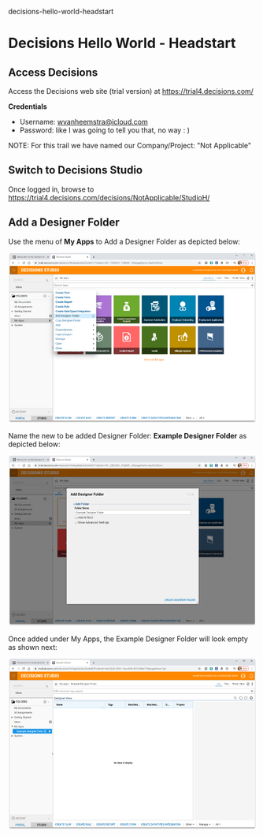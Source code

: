 decisions-hello-world-headstart
# Decisions Hello World - Headstart

## Access Decisions

Access the Decisions web site (trial version) at https://trial4.decisions.com/

**Credentials**

- Username: wvanheemstra@icloud.com
- Password: like I was going to tell you that, no way : )

NOTE: For this trail we have named our Company/Project: "Not Applicable"

## Switch to Decisions Studio

Once logged in, browse to https://trial4.decisions.com/decisions/NotApplicable/StudioH/

## Add a Designer Folder

Use the menu of **My Apps** to Add a Designer Folder as depicted below:

![Add Designer Folder](https://github.com/vanHeemstraSystems/decisions-hello-world-headstart/blob/master/Decisions_Studio-Add_Designer_Folder.png)

Name the new to be added Designer Folder: **Example Designer Folder** as depicted below:

![Add Designer Folder - Example Designer Folder](https://raw.githubusercontent.com/vanHeemstraSystems/decisions-hello-world-headstart/master/Decisions_Studio-Add_Designer_Folder_Example_Designer_Folder.png)

Once added under My Apps, the Example Designer Folder will look empty as shown next:

![Example Designer Folder - Empty](https://raw.githubusercontent.com/vanHeemstraSystems/decisions-hello-world-headstart/master/Decisions_Studio-My_Apps-Example_Designer_Folder-Empty.png)

